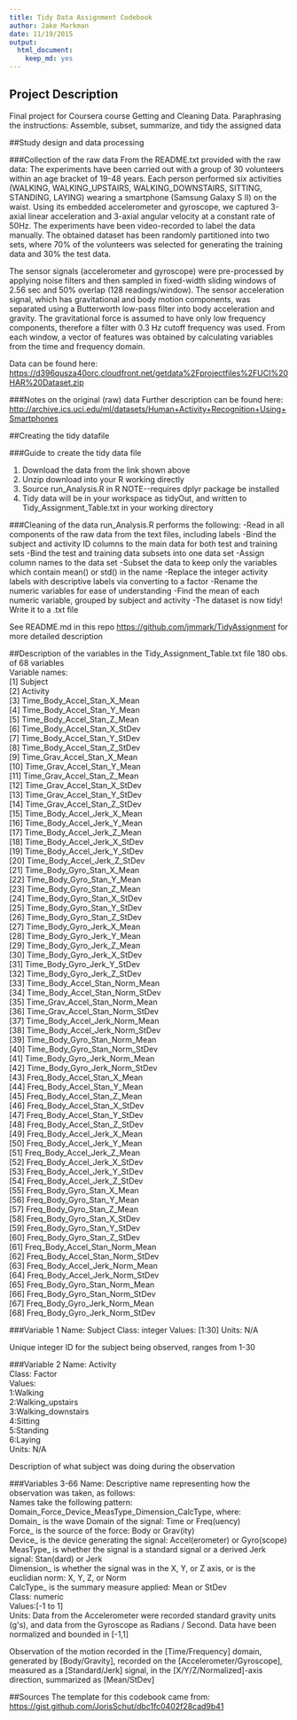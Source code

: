 ```yaml
---
title: Tidy Data Assignment Codebook
author: Jake Markman
date: 11/19/2015
output:
  html_document:
    keep_md: yes
---
```


## Project Description
Final project for Coursera course Getting and Cleaning Data.  Paraphrasing the instructions: Assemble, subset, summarize, and tidy the assigned data

##Study design and data processing

###Collection of the raw data
From the README.txt provided with the raw data:
The experiments have been carried out with a group of 30 volunteers within an age bracket of 19-48 years. Each person performed six activities (WALKING, WALKING_UPSTAIRS, WALKING_DOWNSTAIRS, SITTING, STANDING, LAYING) wearing a smartphone (Samsung Galaxy S II) on the waist. Using its embedded accelerometer and gyroscope, we captured 3-axial linear acceleration and 3-axial angular velocity at a constant rate of 50Hz. The experiments have been video-recorded to label the data manually. The obtained dataset has been randomly partitioned into two sets, where 70% of the volunteers was selected for generating the training data and 30% the test data.

The sensor signals (accelerometer and gyroscope) were pre-processed by applying noise filters and then sampled in fixed-width sliding windows of 2.56 sec and 50% overlap (128 readings/window). The sensor acceleration signal, which has gravitational and body motion components, was separated using a Butterworth low-pass filter into body acceleration and gravity. The gravitational force is assumed to have only low frequency components, therefore a filter with 0.3 Hz cutoff frequency was used. From each window, a vector of features was obtained by calculating variables from the time and frequency domain.  

Data can be found here:
https://d396qusza40orc.cloudfront.net/getdata%2Fprojectfiles%2FUCI%20HAR%20Dataset.zip

###Notes on the original (raw) data
Further description can be found here:
http://archive.ics.uci.edu/ml/datasets/Human+Activity+Recognition+Using+Smartphones

##Creating the tidy datafile

###Guide to create the tidy data file
1.  Download the data from the link shown above
2.  Unzip download into your R working directly
3.  Source run_Analysis.R in R NOTE--requires dplyr package be installed
4.  Tidy data will be in your workspace as tidyOut, and written to Tidy_Assignment_Table.txt in your working directory

###Cleaning of the data
run_Analysis.R performs the following:
  -Read in all components of the raw data from the text files, including labels
  -Bind the subject and activity ID columns to the main data for both test and training sets
  -Bind the test and training data subsets into one data set
  -Assign column names to the data set
  -Subset the data to keep only the variables which contain mean() or std() in the name
  -Replace the integer activity labels with descriptive labels via converting to a factor
  -Rename the numeric variables for ease of understanding
  -Find the mean of each numeric variable, grouped by subject and activity
  -The dataset is now tidy! Write it to a .txt file

See README.md in this repo https://github.com/jmmark/TidyAssignment for more detailed description

##Description of the variables in the Tidy_Assignment_Table.txt file
180 obs. of  68 variables  
Variable names:  
 [1] Subject  
 [2] Activity  
 [3] Time_Body_Accel_Stan_X_Mean  
 [4] Time_Body_Accel_Stan_Y_Mean  
 [5] Time_Body_Accel_Stan_Z_Mean  
 [6] Time_Body_Accel_Stan_X_StDev  
 [7] Time_Body_Accel_Stan_Y_StDev  
 [8] Time_Body_Accel_Stan_Z_StDev  
 [9] Time_Grav_Accel_Stan_X_Mean  
 [10] Time_Grav_Accel_Stan_Y_Mean  
 [11] Time_Grav_Accel_Stan_Z_Mean  
 [12] Time_Grav_Accel_Stan_X_StDev  
 [13] Time_Grav_Accel_Stan_Y_StDev  
 [14] Time_Grav_Accel_Stan_Z_StDev  
 [15] Time_Body_Accel_Jerk_X_Mean  
 [16] Time_Body_Accel_Jerk_Y_Mean  
 [17] Time_Body_Accel_Jerk_Z_Mean  
 [18] Time_Body_Accel_Jerk_X_StDev  
 [19] Time_Body_Accel_Jerk_Y_StDev  
 [20] Time_Body_Accel_Jerk_Z_StDev  
 [21] Time_Body_Gyro_Stan_X_Mean  
 [22] Time_Body_Gyro_Stan_Y_Mean  
 [23] Time_Body_Gyro_Stan_Z_Mean  
 [24] Time_Body_Gyro_Stan_X_StDev  
 [25] Time_Body_Gyro_Stan_Y_StDev  
 [26] Time_Body_Gyro_Stan_Z_StDev  
 [27] Time_Body_Gyro_Jerk_X_Mean  
 [28] Time_Body_Gyro_Jerk_Y_Mean  
 [29] Time_Body_Gyro_Jerk_Z_Mean  
 [30] Time_Body_Gyro_Jerk_X_StDev  
 [31] Time_Body_Gyro_Jerk_Y_StDev  
 [32] Time_Body_Gyro_Jerk_Z_StDev  
 [33] Time_Body_Accel_Stan_Norm_Mean  
 [34] Time_Body_Accel_Stan_Norm_StDev  
 [35] Time_Grav_Accel_Stan_Norm_Mean  
 [36] Time_Grav_Accel_Stan_Norm_StDev  
 [37] Time_Body_Accel_Jerk_Norm_Mean  
 [38] Time_Body_Accel_Jerk_Norm_StDev  
 [39] Time_Body_Gyro_Stan_Norm_Mean  
 [40] Time_Body_Gyro_Stan_Norm_StDev  
 [41] Time_Body_Gyro_Jerk_Norm_Mean  
 [42] Time_Body_Gyro_Jerk_Norm_StDev  
 [43] Freq_Body_Accel_Stan_X_Mean  
 [44] Freq_Body_Accel_Stan_Y_Mean  
 [45] Freq_Body_Accel_Stan_Z_Mean  
 [46] Freq_Body_Accel_Stan_X_StDev  
 [47] Freq_Body_Accel_Stan_Y_StDev  
 [48] Freq_Body_Accel_Stan_Z_StDev  
 [49] Freq_Body_Accel_Jerk_X_Mean  
 [50] Freq_Body_Accel_Jerk_Y_Mean  
 [51] Freq_Body_Accel_Jerk_Z_Mean  
 [52] Freq_Body_Accel_Jerk_X_StDev  
 [53] Freq_Body_Accel_Jerk_Y_StDev  
 [54] Freq_Body_Accel_Jerk_Z_StDev  
 [55] Freq_Body_Gyro_Stan_X_Mean  
 [56] Freq_Body_Gyro_Stan_Y_Mean  
 [57] Freq_Body_Gyro_Stan_Z_Mean  
 [58] Freq_Body_Gyro_Stan_X_StDev  
 [59] Freq_Body_Gyro_Stan_Y_StDev  
 [60] Freq_Body_Gyro_Stan_Z_StDev  
 [61] Freq_Body_Accel_Stan_Norm_Mean  
 [62] Freq_Body_Accel_Stan_Norm_StDev  
 [63] Freq_Body_Accel_Jerk_Norm_Mean  
 [64] Freq_Body_Accel_Jerk_Norm_StDev  
 [65] Freq_Body_Gyro_Stan_Norm_Mean  
 [66] Freq_Body_Gyro_Stan_Norm_StDev  
 [67] Freq_Body_Gyro_Jerk_Norm_Mean  
 [68] Freq_Body_Gyro_Jerk_Norm_StDev  

###Variable 1
Name: Subject
Class: integer
Values: [1:30]
Units: N/A

Unique integer ID for the subject being observed, ranges from 1-30

###Variable 2
Name: Activity  
Class: Factor  
Values:  
  1:Walking  
  2:Walking_upstairs  
  3:Walking_downstairs  
  4:Sitting  
  5:Standing  
  6:Laying  
Units: N/A  

Description of what subject was doing during the observation

###Variables 3-66
Name: Descriptive name representing how the observation was taken, as follows:  
  Names take the following pattern: Domain_Force_Device_MeasType_Dimension_CalcType, where:  
    Domain_ is the wave Domain of the signal: Time or Freq(uency)  
    Force_ is the source of the force: Body or Grav(ity)  
    Device_ is the device generating the signal: Accel(erometer) or Gyro(scope)  
    MeasType_ is whether the signal is a standard signal or a derived Jerk signal: Stan(dard) or Jerk  
    Dimension_ is whether the signal was in the X, Y, or Z axis, or is the euclidian norm: X, Y, Z, or Norm  
    CalcType_ is the summary measure applied: Mean or StDev  
Class: numeric  
Values:[-1 to 1]  
Units: Data from the Accelerometer were recorded standard gravity units (g's), and data from the Gyroscope as Radians / Second.
  Data have been normalized and bounded in [-1,1]  

Observation of the motion recorded in the [Time/Frequency] domain, generated by [Body/Gravity], recorded on the [Accelerometer/Gyroscope], measured as a [Standard/Jerk] signal, in the [X/Y/Z/Normalized]-axis direction, summarized as [Mean/StDev]  

##Sources
The template for this codebook came from:  
https://gist.github.com/JorisSchut/dbc1fc0402f28cad9b41
